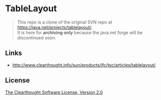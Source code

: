 # TableLayout

> This repo is a clone of the original SVN repo at https://java.net/projects/tablelayout/.  
> It is here for **archiving only** because the java.net forge will be discontinued soon.

## Links

- http://www.clearthought.info/sun/products/jfc/tsc/articles/tablelayout/

## License

[The Clearthought Software License, Version 2.0](src/info/clearthought/layout/TableLayout.java)
